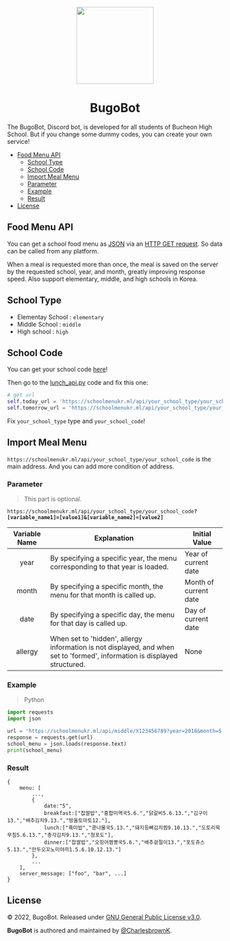 
<p align="center">
  <a href="https://bch.hs.kr/smain.html">
    <img src="https://user-images.githubusercontent.com/86881143/155121564-74be7870-037e-43f3-992e-a39c3de779b7.png" height="180px">
  </a>
</p>
<h1 align="center"> BugoBot </h1>

The BugoBot, Discord bot, is developed for all students of Bucheon High School. But if you change some dummy codes, you can create your own service!

- [Food Menu API](#food-menu-api)
  - [School Type](#school-type)
  - [School Code](#school-code)
  - [Import Meal Menu](#import-meal-menu)
  - [Parameter](#parameter)
  - [Example](#example)
  - [Result](#result)
- [License](#license)

## Food Menu API

You can get a school food menu as [JSON](https://opentutorials.org/course/1375/6844) via an [HTTP GET request](https://opentutorials.org/course/3385/21674). So data can be called from any platform.

When a meal is requested more than once, the meal is saved on the server by the requested school, year, and month, greatly improving response speed. Also support elementary, middle, and high schools in Korea.

## School Type

  * Elementay School : `elementary`
  * Middle School : `middle`
  * High school : `high`

## School Code

You can get your school code [here](https://schoolmenukr.ml/code/app)!

Then go to the [lunch_api.py](./codes/api/lunch_api.py) code and fix this one:

```python
# get url
self.today_url = 'https://schoolmenukr.ml/api/your_school_type/your_school_code?year=2022&allergy=hidden' + today_month + today_date
self.tomorrow_url = 'https://schoolmenukr.ml/api/your_school_type/your_school_code?year=2022&allergy=hidden' + tomorrow_month + tomorrow_date
```

Fix `your_school_type` type and `your_school_code`!

## Import Meal Menu

`https://schoolmenukr.ml/api/your_school_type/your_school_code` is the main address. And you can add more condition of address.

### Parameter

 > This part is optional.

<code>https://<span></span>schoolmenukr.<span></span>ml/api/your_school_type/your_school_code<strong>?[variable_name1]=[value1]&[variable_name2]=[value2]</strong></code>

| Variable Name | Explanation | Initial Value |
| :------: | ------ | ------ |
| year | By specifying a specific year, the menu corresponding to that year is loaded. | Year of current date | 
| month | By specifying a specific month, the menu for that month is called up. | Month of current date |
| date | By specifying a specific day, the menu for that day is called up. | Day of current date |
| allergy | When set to 'hidden', allergy information is not displayed, and when set to 'formed', information is displayed structured. | None |

### Example

> Python
```python
import requests
import json

url = 'https://schoolmenukr.ml/api/middle/X123456789?year=2018&month=5'
response = requests.get(url)
school_menu = json.loads(response.text)
print(school_menu)
```

### Result
```
{
    menu: [
        ...,
        {
            date:"5",
            breakfast:["찹쌀밥","홍합미역국5.6.","닭갈비5.6.13.","김구이13.","배추김치9.13.","방울토마토12."],
            lunch:["흑미밥","콩나물국5.13.","돼지등뼈김치찜9.10.13.","도토리묵무침5.6.13.","총각김치9.13.","청포도"],
            dinner:["찹쌀밥","오징어짬뽕국5.6.","배추겉절이13.","포도쥬스5.13.","만두오꼬노미야끼1.5.6.10.12.13."]
        },
        ...
    ],
    server_message: ["foo", "bar", ...]
}
```

## License

© 2022, BugoBot. Released under [GNU General Public License v3.0](https://www.gnu.org/licenses/gpl-3.0.html).

**BugoBot** is authored and maintained by [@CharlesbrownK](https://github.com/CharlesbrownK).
